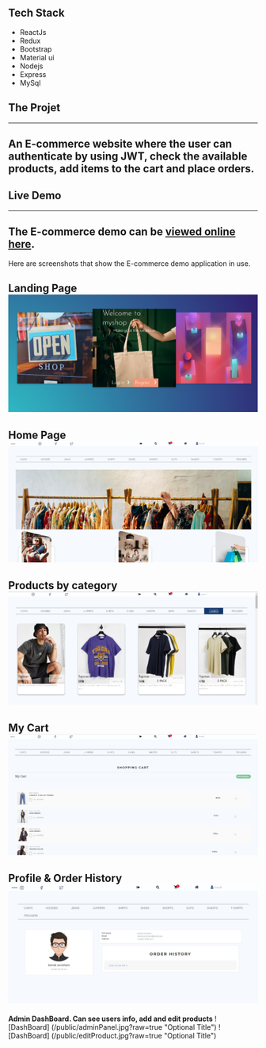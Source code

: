 ## Tech Stack
* ReactJs
* Redux
* Bootstrap
* Material ui
* Nodejs
* Express
* MySql
## The Projet
---
An E-commerce website where the user can authenticate by using JWT, check the available products, add items to the cart and place orders.
---
## Live Demo
----
The E-commerce demo can be [viewed online here](https://barakmyshop.netlify.app/).
---
Here are screenshots that show the E-commerce demo application in use.

**Landing Page**
![Lamding Page](/public/lamdingPage.jpg?raw=true "Optional Title")
---

**Home Page**
![Home Page](/public/homepage.jpg?raw=true "Optional Title")
---

**Products by category**
![Products Page](/public/products.jpg?raw=true "Optional Title")
---

**My Cart**
![Cart](/public/cart.jpg?raw=true "Optional Title")
---

**Profile & Order History**
![Profile](/public/profile.jpg?raw=true "Optional Title")
---

**Admin DashBoard. Can see users info, add and edit products**
![DashBoard] (/public/adminPanel.jpg?raw=true "Optional Title")
![DashBoard] (/public/editProduct.jpg?raw=true "Optional Title")



